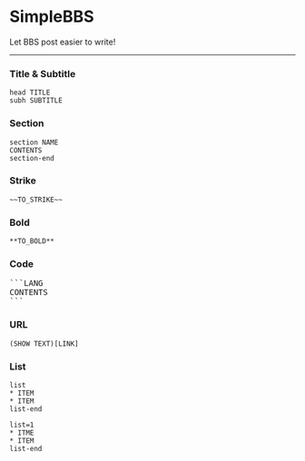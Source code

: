 SimpleBBS
=========

Let BBS post easier to write!

---

### Title & Subtitle
```
head TITLE
subh SUBTITLE
```

### Section
```
section NAME
CONTENTS
section-end
```

### Strike
```
~~TO_STRIKE~~
```

### Bold
```
**TO_BOLD**
```

### Code
<pre>
```LANG
CONTENTS
```
</pre>

### URL
```
(SHOW TEXT)[LINK]
```

### List
```
list
* ITEM
* ITEM
list-end
```

```
list=1
* ITME
* ITEM
list-end
```
